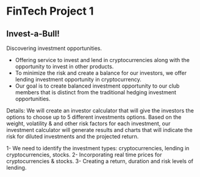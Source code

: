 # FinTech Project 1

## Invest-a-Bull!

Discovering investment opportunities.

-	Offering service to invest and lend in cryptocurrencies along with the opportunity to invest in other products.
-	To minimize the risk and create a balance for our investors, we offer lending investment opportunity in cryptocurrency.
-	Our goal is to create balanced investment opportunity to our club members that is distinct from the traditional hedging investment opportunities. 

Details: 
We will create an investor calculator that will give the investors the options to choose up to 5 different investments options. Based on the weight, volatility & and other risk factors for each investment, our investment calculator will generate results and charts that will indicate the risk for diluted investments and the projected return.

1-	We need to identify the investment types: cryptocurrencies, lending in cryptocurrencies, stocks.
2-	Incorporating real time prices for cryptocurrencies & stocks.
3-	Creating a return, duration and risk levels of lending.



